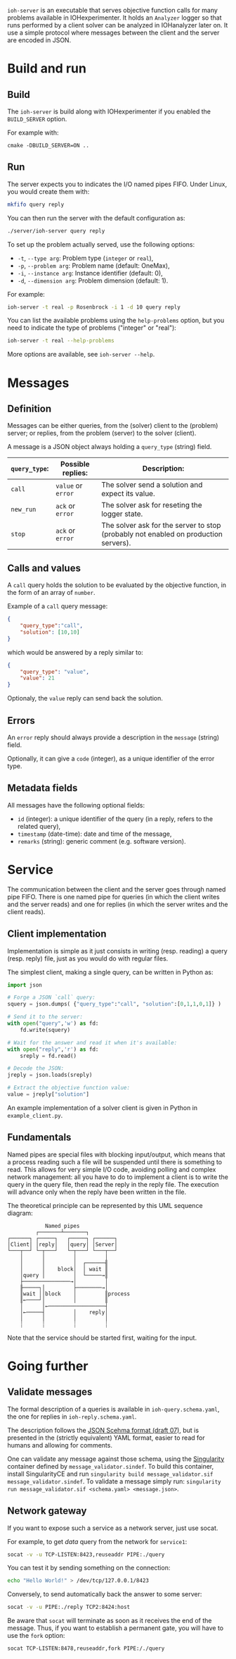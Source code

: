 
`ioh-server` is an executable that serves objective function calls for many
problems available in IOHexperimenter.
It holds an `Analyzer` logger so that runs performed by a client solver can be
analyzed in IOHanalyzer later on.
It use a simple protocol where messages between the client and the server are
encoded in JSON.


Build and run
=============

Build
-----

The `ioh-server` is build along with IOHexperimenter if you enabled
the `BUILD_SERVER` option.

For example with:
```
cmake -DBUILD_SERVER=ON ..
```


Run
---

The server expects you to indicates the I/O named pipes FIFO.
Under Linux, you would create them with:
```sh
mkfifo query reply
```

You can then run the server with the default configuration as:
```sh
./server/ioh-server query reply
```

To set up the problem actually served, use the following options:
- `-t`, `--type arg`:  Problem type (`integer` or `real`),
- `-p`, `--problem arg`:  Problem name (default: OneMax),
- `-i`, `--instance arg`:  Instance identifier (default: 0),
- `-d`, `--dimension arg`:  Problem dimension (default: 1).

For example:
```sh
ioh-server -t real -p Rosenbrock -i 1 -d 10 query reply
```

You can list the available problems using the `help-problems` option, but you
need to indicate the type of problems ("integer" or "real"):
```sh
ioh-server -t real --help-problems
```

More options are available, see `ioh-server --help`.


Messages
========

Definition
----------

Messages can be either queries, from the (solver) client to the (problem)
server; or replies, from the problem (server) to the solver (client).

A message is a JSON object always holding a `query_type` (string) field.

| `query_type`:| Possible replies:  | Description:
|--------------|--------------------|-------------------------------------------------------------------------------------|
| `call`       | `value` or `error` | The solver send a solution and expect its value.
| `new_run`    | `ack` or `error`   | The solver ask for reseting the logger state.
| `stop`       | `ack` or `error`   | The solver ask for the server to stop (probably not enabled on production servers).


Calls and values
----------------

A `call` query holds the solution to be evaluated by the objective function, in
the form of an array of `number`.

Example of a `call` query message:
```json
{
    "query_type":"call",
    "solution": [10,10]
}
```
which would be answered by a reply similar to:
```json
{
    "query_type": "value",
    "value": 21
}
```

Optionaly, the `value` reply can send back the solution.


Errors
------

An `error` reply should always provide a description in the `message` (string) field.

Optionally, it can give a `code` (integer), as a unique identifier of the error
type.


Metadata fields
---------------

All messages have the following optional fields:
- `id` (integer): a unique identifier of the query (in a reply, refers to the related query),
- `timestamp` (date-time): date and time of the message,
- `remarks` (string): generic comment (e.g. software version).


Service
=======

The communication between the client and the server goes through named pipe
FIFO.
There is one named pipe for queries (in which the client writes and the server
reads) and one for replies (in which the server writes and the client reads).

Client implementation
---------------------

Implementation is simple as it just consists in writing (resp. reading) a query
(resp. reply) file, just as you would do with regular files.

The simplest client, making a single query, can be written in Python as:
```python
import json

# Forge a JSON `call` query:
squery = json.dumps( {"query_type":"call", "solution":[0,1,1,0,1]} )

# Send it to the server:
with open("query",'w') as fd:
    fd.write(squery)

# Wait for the answer and read it when it's available:
with open("reply",'r') as fd:
    sreply = fd.read()

# Decode the JSON:
jreply = json.loads(sreply)

# Extract the objective function value:
value = jreply["solution"]
```

An example implementation of a solver client is given in Python in
`example_client.py`.


Fundamentals
------------

Named pipes are special files with blocking input/output, which means that a
process reading such a file will be suspended until there is something to read.
This allows for very simple I/O code, avoiding polling and complex network
management: all you have to do to implement a client is to write the query in
the query file, then read the reply in the reply file.
The execution will advance only when the reply have been written in the file.

The theoretical principle can be represented by this UML sequence diagram:
```
            Named pipes
         ┌───────┴───────┐
┌──────┐ ┌─────┐   ┌─────┐ ┌──────┐
│Client│ │reply│   │query│ │Server│
└───┬──┘ └─┬───┘   └─┬───┘ └───┬──┘
    │      │         │         │
    │      │         │  ┌──────╢
    │      │    block│  │ wait ║
    │query │         │  └─────→║
    ├───────────────→│         │
    ╟─────┐│         ├────────→│
    ║wait ││block    │         ║process
    ║←────┘│         │         ║
    │      │←──────────────────┤
    │←─────┤         │    reply│
    │      │         │         │
    ┊      ┊         ┊         ┊
```

Note that the service should be started first, waiting for the input.


Going further
=============

Validate messages
-----------------

The formal description of a queries is available in
`ioh-query.schema.yaml`, the one for replies in `ioh-reply.schema.yaml`.

The description follows the [JSON Scehma format (draft
07)](http://json-schema.org/draft-07/schema), but is presented in the
(strictly equivalent) YAML format, easier to read for humans and allowing for
comments.

One can validate any message against those schema, using the [Singularity](https://sylabs.io/singularity/)
container defined by `message_validator.sindef`.
To build this container,
install SingularityCE and run `singularity build message_validator.sif
message_validator.sindef`.
To validate a message simply run: `singularity run message_validator.sif
<schema.yaml> <message.json>`.


Network gateway
---------------

If you want to expose such a service as a network server, just use socat.

For example, to get _data_ query from the network for `service1`:
```sh
socat -v -u TCP-LISTEN:8423,reuseaddr PIPE:./query
```

You can test it by sending something on the connection:
```sh
echo "Hello World!" > /dev/tcp/127.0.0.1/8423
```

Conversely, to send automatically back the answer to some server:
```sh
socat -v -u PIPE:./reply TCP2:8424:host
```

Be aware that `socat` will terminate as soon as it receives the end of the message.
Thus, if you want to establish a permanent gate, you will have to use the `fork`
option:
```sh
socat TCP-LISTEN:8478,reuseaddr,fork PIPE:/./query
```


